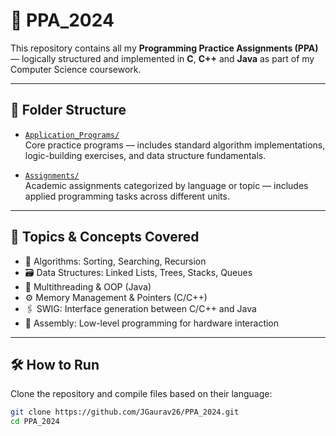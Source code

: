 # 🚀 PPA_2024

This repository contains all my **Programming Practice Assignments (PPA)** — logically structured and implemented in **C**, **C++** and **Java** as part of my Computer Science coursework.

---

## 📁 Folder Structure

- [`Application_Programs/`](Application_Programs)  
  Core practice programs — includes standard algorithm implementations, logic-building exercises, and data structure fundamentals.

- [`Assignments/`](Assignments)  
  Academic assignments categorized by language or topic — includes applied programming tasks across different units.

---

## 🧠 Topics & Concepts Covered

- 🧮 Algorithms: Sorting, Searching, Recursion
- 🗃️ Data Structures: Linked Lists, Trees, Stacks, Queues
- 🧵 Multithreading & OOP (Java)
- ⚙️ Memory Management & Pointers (C/C++)
- 🖇️ SWIG: Interface generation between C/C++ and Java
- 🧬 Assembly: Low-level programming for hardware interaction

---

## 🛠️ How to Run

Clone the repository and compile files based on their language:

```bash
git clone https://github.com/JGaurav26/PPA_2024.git
cd PPA_2024
